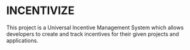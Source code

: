 # INCENTIVIZE

This project is a Universal Incentive Management System which allows developers to create and track incentives for their given projects and applications.
